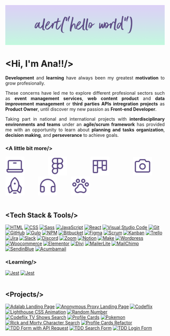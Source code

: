 ![Ana Guerra Abaroa Profile](./images/profile-banner.png)

<h1 align="justify">&lt;Hi, I'm Ana!!/&gt;</h1>
<p align="justify">
  <strong>Development</strong> and <strong>learning</strong> have always been my greatest <strong>motivation</strong> to grow
  profesionally.
</p>
<p align="justify">
  These concerns have led me to explore different profesional sectors such as
  <strong>event management services</strong>, <strong>web content product</strong> and <strong>data improvement management</strong> or <strong>third parties APIs intregration projects</strong> as <strong>Product Owner</strong>, until
  discover my new passion as <strong>Front-end Developer</strong>.
</p>
<p align="justify">
  Taking part in national and international projects with <strong>interdisciplinary environments and teams</strong> under an <strong>agile/scrum framework</strong> has provided me with an opportunity to learn about <strong>planning and tasks organization</strong>, <strong>decision making</strong>, and <strong>perseverance</strong> to achieve goals.
</p>
<h3 align="justify">&lt;A little bit more/&gt;</h3>
<div align="justify">
  <a href="https://github.com/anaguerraabaroa"
    ><img
      title="Front-end development"
      alt="Front-end development"
      src="./images/laptop.svg"
      style="width: 60px; margin-right: 40px"
  /></a>
  <a href="https://github.com/anaguerraabaroa"
    ><img
      title="Design"
      alt="Design"
      src="./images/design.svg"
      style="width: 60px; margin-right: 40px"
  /></a>
  <a href="https://github.com/anaguerraabaroa"
    ><img
      title="Organization"
      alt="Organization"
      src="./images/organization.svg"
      style="width: 60px; margin-right: 40px"
  /></a>
  <a href="https://github.com/anaguerraabaroa"
    ><img
      title="Photography"
      alt="Photography"
      src="./images/camera.svg"
      style="width: 60px; margin-right: 40px"
  /></a>
  <a href="https://github.com/anaguerraabaroa"
    ><img
      title="Travel"
      alt="Travel"
      src="./images/travel.svg"
      style="width: 60px; margin-right: 40px"
  /></a>
  <a href="https://github.com/anaguerraabaroa"
    ><img
      title="Music"
      alt="Music"
      src="./images/headphones.svg"
      style="width: 60px; margin-right: 40px"
  /></a>
  <a href="https://github.com/anaguerraabaroa"
    ><img
      title="Cats"
      alt="Cats"
      src="./images/cat.svg"
      style="width: 60px"
  /></a>
</div>
<br>
<h2 align="justify">&lt;Tech Stack & Tools/&gt;</h2>
<div align="left">
  <a href="https://html.spec.whatwg.org/"
    ><img
      title="HTML"
      alt="HTML"
      src="https://img.shields.io/badge/-HTML5-D4C6F5?style=for-the-badge&logo=html5&logoColor=5D4B85"
  /></a>
  <a href="https://www.w3.org/Style/CSS/"
    ><img
      title="CSS"
      alt="CSS"
      src="https://img.shields.io/badge/-CSS3-C3FADF?style=for-the-badge&logo=css3&logoColor=5D4B85"
  /></a>
  <a href="https://sass-lang.com/"
    ><img
      title="Sass"
      alt="Sass"
      src="https://img.shields.io/badge/-SASS-FDFF9B?style=for-the-badge&logo=sass&logoColor=5D4B85"
  /></a>
  <a href="https://www.ecma-international.org/ecma-262/"
    ><img
      title="JavaScript"
      alt="JavaScript"
      src="https://img.shields.io/badge/-JavaScript-D4C6F5?style=for-the-badge&logo=javascript&logoColor=5D4B85"
  /></a>
  <a href="https://es.reactjs.org/"
    ><img
      title="React"
      alt="React"
      src="https://img.shields.io/badge/-React-C3FADF?style=for-the-badge&logo=react&logoColor=5D4B85"
  /></a>
  <a href="https://code.visualstudio.com/"
    ><img
      title="Visual Studio Code"
      alt="Visual Studio Code"
      src="https://img.shields.io/badge/-VSCode-FDFF9B?style=for-the-badge&logo=visual-studio-code&logoColor=5D4B85"
  /></a>
  <a href="https://git-scm.com/"
    ><img
      title="Git"
      alt="Git"
      src="https://img.shields.io/badge/-Git-D4C6F5?style=for-the-badge&logo=git&logoColor=5D4B85"
  /></a>
  <a href="https://github.com/"
    ><img
      title="GitHub"
      alt="GitHub"
      src="https://img.shields.io/badge/-GitHub-C3FADF?style=for-the-badge&logo=github&logoColor=5D4B85"
  /></a>
  <a href="https://gulpjs.com/"
    ><img
      title="Gulp"
      alt="Gulp"
      src="https://img.shields.io/badge/-Gulp-FDFF9B?style=for-the-badge&logo=gulp&logoColor=5D4B85"
  /></a>
  <a href="https://www.npmjs.com/"
    ><img
      title="NPM"
      alt="NPM"
      src="https://img.shields.io/badge/-npm-D4C6F5?style=for-the-badge&logo=npm&logoColor=5D4B85"
  /></a>
  <a href="https://bitbucket.org/"
    ><img
      title="Bitbucket"
      alt="Bitbucket"
      src="https://img.shields.io/badge/-Bitbucket-C3FADF?style=for-the-badge&logo=bitbucket&logoColor=5D4B85"
  /></a>
 <a href="https://www.figma.com/"
    ><img
      title="Figma"
      alt="Figma"
      src="https://img.shields.io/badge/-Figma-FDFF9B?style=for-the-badge&logo=figma&logoColor=5D4B85"
  /></a>
  <a href="https://agilemanifesto.org/iso/es/manifesto.html"
    ><img
      title="Scrum"
      alt="Scrum"
      src="https://img.shields.io/badge/-Scrum-D4C6F5?style=for-the-badge&logo=jira-software&logoColor=5D4B85"
  /></a>
  <a href="https://kanbantool.com/kanban-library/introduction/"
    ><img
      title="Kanban"
      alt="Kanban"
      src="https://img.shields.io/badge/-Kanban-C3FADF?style=for-the-badge&logo=trello&logoColor=5D4B85"
  /></a>
  <a href="https://trello.com/es/"
    ><img
      title="Trello"
      alt="Trello"
      src="https://img.shields.io/badge/-Trello-FDFF9B?style=for-the-badge&logo=trello&logoColor=5D4B85"
  /></a>
  <a href="https://www.atlassian.com/es/software/jira"
    ><img
      title="Jira"
      alt="Jira"
      src="https://img.shields.io/badge/-Jira-D4C6F5?style=for-the-badge&logo=jira&logoColor=5D4B85"
  /></a>
  <a href="https://slack.com/intl/es-es/"
    ><img
      title="Slack"
      alt="Slack"
      src="https://img.shields.io/badge/-Slack-FDFF9B?style=for-the-badge&logo=slack&logoColor=5D4B85"
  /></a>
   <a href="https://discord.com/"
    ><img
      title="Discord"
      alt="Discord"
      src="https://img.shields.io/badge/-Discord-D4C6F5?style=for-the-badge&logo=discord&logoColor=5D4B85"
  /></a>
  <a href="https://zoom.us/"
    ><img
      title="Zoom"
      alt="Zoom"
      src="https://img.shields.io/badge/-Zoom-C3FADF?style=for-the-badge&logo=zoom&logoColor=5D4B85"
  /></a>
   <a href="https://www.notion.so/es-es"
    ><img
      title="Notion"
      alt="Notion"
      src="https://img.shields.io/badge/-Notion-FDFF9B?style=for-the-badge&logo=notion&logoColor=5D4B85"
  /></a>
    <a href="https://www.notion.so/es-es"
    ><img
      title="Make"
      alt="Make"
      src="https://img.shields.io/badge/-Make-D4C6F5?style=for-the-badge&logo=integromat&logoColor=5D4B85"
  /></a>
  <a href="https://wordpress.org/"
    ><img
      title="Wordpress"
      alt="Wordpress"
      src="https://img.shields.io/badge/-Wordpress-C3FADF?style=for-the-badge&logo=wordpress&logoColor=5D4B85"
  /></a>
  <a href="https://woocommerce.com/"
    ><img
      title="Woocommerce"
      alt="Woocommerce"
      src="https://img.shields.io/badge/-Woocommerce-FDFF9B?style=for-the-badge&logo=woocommerce&logoColor=5D4B85"
  /></a>
  <a href="https://elementor.com/"
    ><img
      title="Elementor"
      alt="Elementor"
      src="https://img.shields.io/badge/-Elementor-D4C6F5?style=for-the-badge&logo=elementor&logoColor=5D4B85"
  /></a>
 <a href="https://www.elegantthemes.com/gallery/divi/"
    ><img
      title="Divi"
      alt="Divi"
      src="https://img.shields.io/badge/-Divi-C3FADF?style=for-the-badge&logo=wordpress&logoColor=5D4B85"
  /></a>
   <a href="https://www.mailerlite.com/"
    ><img
      title="MailerLite"
      alt="MailerLite"
      src="https://img.shields.io/badge/-MailerLite-FDFF9B?style=for-the-badge&logo=gmail&logoColor=5D4B85"
  /></a>
  <a href="https://mailchimp.com/"
    ><img
      title="MailChimp"
      alt="MailChimp"
      src="https://img.shields.io/badge/-MailChimp-D4C6F5?style=for-the-badge&logo=mailchimp&logoColor=5D4B85"
  /></a>
  <a href="https://es.sendinblue.com/"
    ><img
      title="SendinBlue"
      alt="SendinBlue"
      src="https://img.shields.io/badge/-SendinBlue-C3FADF?style=for-the-badge&logo=gmail&logoColor=5D4B85"
  /></a>
  <a href="https://acumbamail.com/"
    ><img
      title="Acumbamail"
      alt="Acumbamail"
      src="https://img.shields.io/badge/-Acumbamail-FDFF9B?style=for-the-badge&logo=gmail&logoColor=5D4B85" 
  /></a>
</div>
<h3 align="justify">&lt;Learning/&gt;</h3>
<div align="left">
  <a href="https://jestjs.io/"
    ><img
      title="Jest"
      alt="Jest"
      src="https://img.shields.io/badge/-Jest-FDFF9B?style=for-the-badge&logo=jest&logoColor=5D4B85"
  /></a>
  <a href="https://testing-library.com/"
    ><img
      title="Jest"
      alt="Jest"
      src="https://img.shields.io/badge/-Testing Library-D4C6F5?style=for-the-badge&logo=testing-library&logoColor=5D4B85"
  /></a>
</div>
<br>
<h2 align="justify">&lt;Projects/&gt;</h2>
<div align="left">
  <a href="https://github.com/anaguerraabaroa/adalab-landing-page"
    ><img
      title="Adalab Landing Page"
      alt="Adalab Landing Page"
      src="https://img.shields.io/badge/Adalab_Landing_Page-C3FADF?style=for-the-badge&logo=html5&logoColor=5D4B85"
  /></a>
  <a href="https://github.com/anaguerraabaroa/anonymous-proxy-landing-page"
    ><img
      title="Anonymous Proxy Landing Page"
      alt="Anonymous Proxy Landing Page"
      src="https://img.shields.io/badge/Anonymous_Proxy_Landing_Page-FDFF9B?style=for-the-badge&logo=html5&logoColor=5D4B85"
  /></a>
  <a href="https://github.com/anaguerraabaroa/codeflix"
    ><img
      title="Codeflix"
      alt="Codeflix"
      src="https://img.shields.io/badge/Codeflix-D4C6F5?style=for-the-badge&logo=html5&logoColor=5D4B85"
  /></a>
  <a href="https://github.com/anaguerraabaroa/lighthouse"
    ><img
      title="Lighthouse CSS Animation"
      alt="Lighthouse CSS Animation"
      src="https://img.shields.io/badge/Lighthouse-C3FADF?style=for-the-badge&logo=css3&logoColor=5D4B85"
  /></a>
  <a href="https://github.com/anaguerraabaroa/random-number"
    ><img
      title="Random Number"
      alt="Random Number"
      src="https://img.shields.io/badge/Random_Number-FDFF9B?style=for-the-badge&logo=javascript&logoColor=5D4B85"
  /></a>   
  <a href="https://github.com/anaguerraabaroa/javascript-codeflix-shows-search"
    ><img
      title="Codeflix TV Shows Search"
      alt="Codeflix TV Shows Search"
      src="https://img.shields.io/badge/Codeflix_TV_Shows_Search-D4C6F5?style=for-the-badge&logo=javascript&logoColor=5D4B85"
  /></a>
  <a href="https://github.com/anaguerraabaroa/profile-cards">
    <img
      title="Profile Cards"
      alt="Profile Cards"
      src="https://img.shields.io/badge/Profile_Cards-C3FADF?style=for-the-badge&logo=javascript&logoColor=5D4B85"
  /></a>
  <a href="https://github.com/anaguerraabaroa/pokemon"
    ><img
      title="Pokemon"
      alt="Pokemon"
      src="https://img.shields.io/badge/Pokemon-FDFF9B?style=for-the-badge&logo=react&logoColor=5D4B85"
  /></a>
  <a href="https://github.com/anaguerraabaroa/rick-and-morty-character-search"
    ><img
      title="Rick and Morty Character Search"
      alt="Rick and Morty Character Search"
      src="https://img.shields.io/badge/Rick_and_Morty_Character_Search-D4C6F5?style=for-the-badge&logo=react&logoColor=5D4B85"
  /></a>
  <a href="https://github.com/anaguerraabaroa/profile-cards-refactor"
    ><img
      title="Profile Cards Refactor"
      alt="Profile Cards Refactor"
      src="https://img.shields.io/badge/Profile_Cards_Refactor-C3FADF?style=for-the-badge&logo=react&logoColor=5D4B85"
  /></a>
  <a href="https://github.com/anaguerraabaroa/react-tdd-form"
    ><img
      title="TDD Form with API Request"
      alt="TDD Form with API Request"
      src="https://img.shields.io/badge/-TDD_Form_with_API_Request-C3FADF?style=for-the-badge&logo=testing-library&logoColor=5D4B85"
  /></a>
    <a href="https://github.com/anaguerraabaroa/react-tdd-search-form"
    ><img
      title="TDD Search Form"
      alt="TDD Search Form"
      src="https://img.shields.io/badge/-TDD_Search_Form-FDFF9B?style=for-the-badge&logo=testing-library&logoColor=5D4B85"
  /></a>
        <a href="https://github.com/anaguerraabaroa/react-tdd-login-form"
    ><img
      title="TDD Login Form"
      alt="TDD Login Form"
      src="https://img.shields.io/badge/-TDD_Login_Form-D4C6F5?style=for-the-badge&logo=testing-library&logoColor=5D4B85"
  /></a>
</div>
